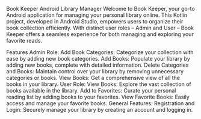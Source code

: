 Book Keeper Android Library Manager
Welcome to Book Keeper, your go-to Android application for managing your personal library online. This Kotlin project, developed in Android Studio, empowers users to organize their book collection efficiently. With distinct user roles – Admin and User – Book Keeper offers a seamless experience for both managing and exploring your favorite reads.

Features
Admin Role:
Add Book Categories: Categorize your collection with ease by adding new book categories.
Add Books: Populate your library by adding new books, complete with detailed information.
Delete Categories and Books: Maintain control over your library by removing unnecessary categories or books.
View Books: Get a comprehensive view of all the books in your library.
User Role:
View Books: Explore the vast collection of books available in the library.
Add to Favorites: Curate your personal reading list by adding books to your favorites.
View Favorite Books: Easily access and manage your favorite books.
General Features:
Registration and Login: Securely manage your library by creating an account and logging in.
